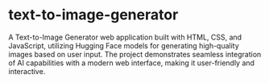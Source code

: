 # text-to-image-generator
A Text-to-Image Generator web application built with HTML, CSS, and JavaScript, utilizing Hugging Face models for generating high-quality images based on user input. The project demonstrates seamless integration of AI capabilities with a modern web interface, making it user-friendly and interactive.
